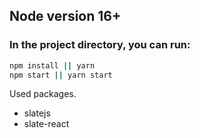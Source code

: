 ## Node version 16+

### In the project directory, you can run:

```sh
npm install || yarn
npm start || yarn start
```
Used packages.
- slatejs
- slate-react
